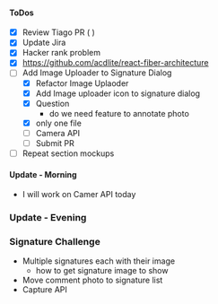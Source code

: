 #### ToDos
- [x] Review Tiago PR ( )
- [x] Update Jira
- [x] Hacker rank problem
- [x] https://github.com/acdlite/react-fiber-architecture
- [ ] Add Image Uploader to Signature Dialog
  - [x] Refactor Image Uplaoder
  - [x] Add Image uploader icon to signature dialog
  - [x] Question 
    - do we need feature to annotate photo
  - [x] only one file
  - [ ] Camera API
  - [ ] Submit PR
- [ ] Repeat section mockups

#### Update - Morning
- I will work on Camer API today


### Update - Evening

### Signature Challenge
- Multiple signatures each with their image
  - how to get signature image to show
- Move comment photo to signature list
- Capture API
